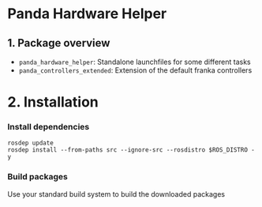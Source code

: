 # Panda Hardware Helper
## 1. Package overview
* `panda_hardware_helper`: Standalone launchfiles for some different tasks
* `panda_controllers_extended`: Extension of the default franka controllers

# 2. Installation
### Install dependencies
```
rosdep update
rosdep install --from-paths src --ignore-src --rosdistro $ROS_DISTRO -y
```
### Build packages
Use your standard build system to build the downloaded packages
